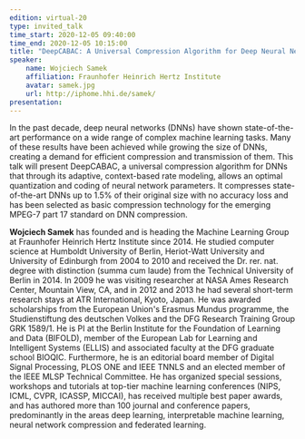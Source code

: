 ```yaml
---
edition: virtual-20
type: invited_talk
time_start: 2020-12-05 09:40:00
time_end: 2020-12-05 10:15:00
title: "DeepCABAC: A Universal Compression Algorithm for Deep Neural Networks"
speaker:
    name: Wojciech Samek 
    affiliation: Fraunhofer Heinrich Hertz Institute
    avatar: samek.jpg
    url: http://iphome.hhi.de/samek/
presentation: 
---
```

In the past decade, deep neural networks (DNNs) have shown state-of-the-art performance on a wide range of complex machine learning tasks. Many of these results have been achieved while growing the size of DNNs, creating a demand for efficient compression and transmission of them. This talk will present DeepCABAC, a universal compression algorithm for DNNs that through its adaptive, context-based rate modeling, allows an optimal quantization and coding of neural network parameters. It compresses state-of-the-art DNNs up to 1.5% of their original size with no accuracy loss and has been selected as basic compression technology for the emerging MPEG-7 part 17 standard on DNN compression.  

**Wojciech Samek** has founded and is heading the Machine Learning Group at Fraunhofer Heinrich Hertz Institute since 2014. He studied computer science at Humboldt University of Berlin, Heriot-Watt University and University of Edinburgh from 2004 to 2010 and received the Dr. rer. nat. degree with distinction (summa cum laude) from the Technical University of Berlin in 2014. In 2009 he was visiting researcher at NASA Ames Research Center, Mountain View, CA, and in 2012 and 2013 he had several short-term research stays at ATR International, Kyoto, Japan. He was awarded scholarships from the European Union's Erasmus Mundus programme, the Studienstiftung des deutschen Volkes and the DFG Research Training Group GRK 1589/1. He is PI at the Berlin Institute for the Foundation of Learning and Data (BIFOLD), member of the European Lab for Learning and Intelligent Systems (ELLIS) and associated faculty at the DFG graduate school BIOQIC. Furthermore, he is an editorial board member of Digital Signal Processing, PLOS ONE and IEEE TNNLS and an elected member of the IEEE MLSP Technical Committee. He has organized special sessions, workshops and tutorials at top-tier machine learning conferences (NIPS, ICML, CVPR, ICASSP, MICCAI), has received multiple best paper awards, and has authored more than 100 journal and conference papers, predominantly in the areas deep learning, interpretable machine learning, neural network compression and federated learning. 